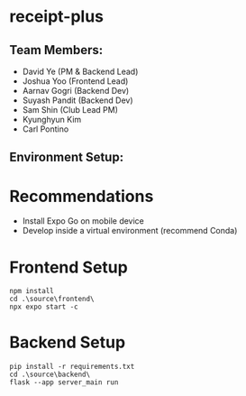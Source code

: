 # receipt-plus

## Team Members:

- David Ye (PM & Backend Lead)
- Joshua Yoo (Frontend Lead)
- Aarnav Gogri (Backend Dev)
- Suyash Pandit (Backend Dev)
- Sam Shin (Club Lead PM)
- Kyunghyun Kim
- Carl Pontino

## Environment Setup:

# Recommendations

- Install Expo Go on mobile device
- Develop inside a virtual environment (recommend Conda)

# Frontend Setup

```
npm install
cd .\source\frontend\
npx expo start -c
```

# Backend Setup

```
pip install -r requirements.txt
cd .\source\backend\
flask --app server_main run
```
